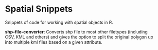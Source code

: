 Spatial Snippets
=========

Snippets of code for working with spatial objects in R.

**shp-file-converter**: Converts shp file to most other filetypes (including CSV, KML and others) and gives the option to split the original polygon up into multiple kml files based on a given attribute.